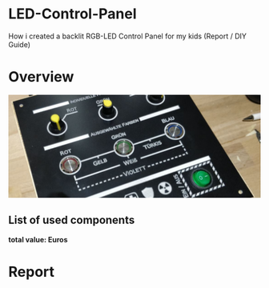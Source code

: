 # LED-Control-Panel
How i created a backlit RGB-LED Control Panel for my kids (Report / DIY Guide)

# Overview

![Overview Image](/images/overview1.JPG?raw=true "Optional Title")

## List of used components

**total value: Euros**

# Report
